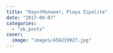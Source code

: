 ```yaml
---
title: "Rayo(Молния), Playa Zipolite"
date: "2017-08-07"
categories: 
  - "vk_posts"
cover:
  image: "images/456239927.jpg"
---
```




